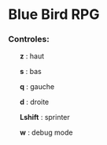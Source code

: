 <h1>Blue Bird RPG</h1>
<h3>Controles:</h3>
<ul>
    <p><b>z</b> : haut
    <p><b>s</b> : bas</p>
    <p><b>q</b> : gauche</p>
    <p><b>d</b> : droite</p>
    <p><b>Lshift</b> : sprinter</p>
    <p><b>w</b> : debug mode</p>
</ul>